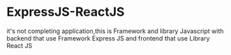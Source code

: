 # ExpressJS-ReactJS
it's not completing application,this is Framework and library Javascript with backend that use Framework Express JS and frontend that use Library React JS
